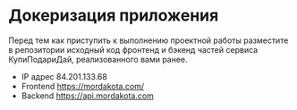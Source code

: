 # Докеризация приложения

Перед тем как приступить к выполнению проектной работы разместите в репозитории исходный код фронтенд и бэкенд частей сервиса КупиПодариДай, реализованного вами ранее. 

- IP адрес 84.201.133.68
- Frontend https://mordakota.com/
- Backend https://api.mordakota.com